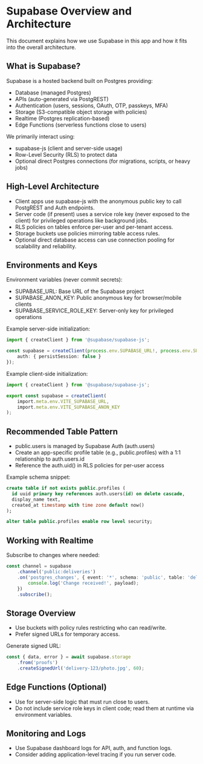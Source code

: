 # Supabase Overview and Architecture

This document explains how we use Supabase in this app and how it fits into the overall architecture.

## What is Supabase?

Supabase is a hosted backend built on Postgres providing:

- Database (managed Postgres)
- APIs (auto-generated via PostgREST)
- Authentication (users, sessions, OAuth, OTP, passkeys, MFA)
- Storage (S3-compatible object storage with policies)
- Realtime (Postgres replication-based)
- Edge Functions (serverless functions close to users)

We primarily interact using:

- supabase-js (client and server-side usage)
- Row-Level Security (RLS) to protect data
- Optional direct Postgres connections (for migrations, scripts, or heavy jobs)

## High-Level Architecture

- Client apps use supabase-js with the anonymous public key to call PostgREST and Auth endpoints.
- Server code (if present) uses a service role key (never exposed to the client) for privileged operations like background jobs.
- RLS policies on tables enforce per-user and per-tenant access.
- Storage buckets use policies mirroring table access rules.
- Optional direct database access can use connection pooling for scalability and reliability.

## Environments and Keys

Environment variables (never commit secrets):

- SUPABASE_URL: Base URL of the Supabase project
- SUPABASE_ANON_KEY: Public anonymous key for browser/mobile clients
- SUPABASE_SERVICE_ROLE_KEY: Server-only key for privileged operations

Example server-side initialization:

```ts path=null start=null
import { createClient } from '@supabase/supabase-js';

const supabase = createClient(process.env.SUPABASE_URL!, process.env.SUPABASE_SERVICE_ROLE_KEY!, {
	auth: { persistSession: false }
});
```

Example client-side initialization:

```ts path=null start=null
import { createClient } from '@supabase/supabase-js';

export const supabase = createClient(
	import.meta.env.VITE_SUPABASE_URL,
	import.meta.env.VITE_SUPABASE_ANON_KEY
);
```

## Recommended Table Pattern

- public.users is managed by Supabase Auth (auth.users)
- Create an app-specific profile table (e.g., public.profiles) with a 1:1 relationship to auth.users.id
- Reference the auth.uid() in RLS policies for per-user access

Example schema snippet:

```sql path=null start=null
create table if not exists public.profiles (
  id uuid primary key references auth.users(id) on delete cascade,
  display_name text,
  created_at timestamp with time zone default now()
);

alter table public.profiles enable row level security;
```

## Working with Realtime

Subscribe to changes where needed:

```ts path=null start=null
const channel = supabase
	.channel('public:deliveries')
	.on('postgres_changes', { event: '*', schema: 'public', table: 'deliveries' }, (payload) => {
		console.log('Change received!', payload);
	})
	.subscribe();
```

## Storage Overview

- Use buckets with policy rules restricting who can read/write.
- Prefer signed URLs for temporary access.

Generate signed URL:

```ts path=null start=null
const { data, error } = await supabase.storage
	.from('proofs')
	.createSignedUrl('delivery-123/photo.jpg', 60);
```

## Edge Functions (Optional)

- Use for server-side logic that must run close to users.
- Do not include service role keys in client code; read them at runtime via environment variables.

## Monitoring and Logs

- Use Supabase dashboard logs for API, auth, and function logs.
- Consider adding application-level tracing if you run server code.
